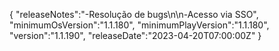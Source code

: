 {
  "releaseNotes":"-Resolução de bugs\n\n-Acesso via SSO",
  "minimumOsVersion":"1.1.180",
  "minimumPlayVersion":"1.1.180",
  "version":"1.1.190",
  "releaseDate":"2023-04-20T07:00:00Z"
}
